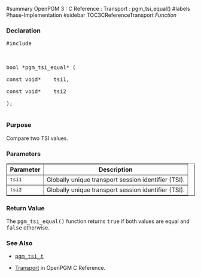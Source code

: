﻿#summary OpenPGM 3 : C Reference : Transport : pgm\_tsi\_equal()
#labels Phase-Implementation
#sidebar TOC3CReferenceTransport
_Function_
### Declaration ###
<pre>
#include <pgm/pgm.h><br>
<br>
bool *pgm_tsi_equal* (<br>
const void*    tsi1,<br>
const void*    tsi2<br>
);<br>
</pre>

### Purpose ###
Compare two TSI values.

### Parameters ###

<table cellpadding='5' border='1' cellspacing='0'>
<tr>
<th>Parameter</th>
<th>Description</th>
</tr>
<tr>
<td><tt>tsi1</tt></td>
<td>Globally unique transport session identifier (TSI).</td>
</tr><tr>
<td><tt>tsi2</tt></td>
<td>Globally unique transport session identifier (TSI).</td>
</tr>
</table>

### Return Value ###
The <tt>pgm_tsi_equal()</tt> function returns <tt>true</tt> if both values are equal and <tt>false</tt> otherwise.

### See Also ###
  * <tt><a href='OpenPgm3CReferencePgmTsiT.md'>pgm_tsi_t</a></tt><br>
<ul><li><a href='OpenPgm3CReferenceTransport.md'>Transport</a> in OpenPGM C Reference.